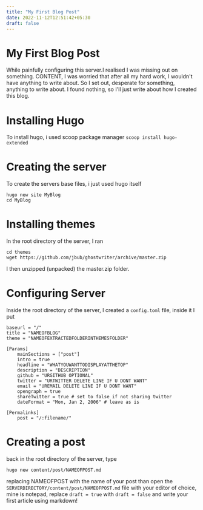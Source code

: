 ```yaml
---
title: "My First Blog Post"
date: 2022-11-12T12:51:42+05:30
draft: false
---
```

# My First Blog Post
While painfully configuring this server.I realised I was missing out on something. CONTENT, I was worried that after all my hard work, I wouldn't have anything to write about. So I set out, desperate for something, anything to write about.
I found nothing, so I'll just write about how I created this blog.
# Installing Hugo
To install hugo, i used scoop package manager
```scoop install hugo-extended```
# Creating the server
To create the servers base files, i just used hugo itself
```
hugo new site MyBlog
cd MyBlog
```
# Installing themes
In the root directory of the server, I ran
```
cd themes
wget https://github.com/jbub/ghostwriter/archive/master.zip
```
I then unzipped (unpacked) the master.zip folder.
# Configuring Server
Inside the root directory of the server, I created a `config.toml` file, inside it I put
```
baseurl = "/"
title = "NAMEOFBLOG"
theme = "NAMEOFEXTRACTEDFOLDERINTHEMESFOLDER"

[Params]
    mainSections = ["post"]
    intro = true
    headline = "WHATYOUWANTTODISPLAYATTHETOP"
    description = "DESCRIPTION"
    github = "URGITHUB OPTIONAL"
    twitter = "URTWITTER DELETE LINE IF U DONT WANT"
    email = "UREMAIL DELETE LINE IF U DONT WANT"
    opengraph = true
    shareTwitter = true # set to false if not sharing twitter
    dateFormat = "Mon, Jan 2, 2006" # leave as is

[Permalinks]
    post = "/:filename/"
```
# Creating a post
back in the root directory of the server, type
```
hugo new content/post/NAMEOFPOST.md
```
replacing NAMEOFPOST with the name of your post
than open the `SERVERDIRECTORY/content/post/NAMEOFPOST.md` file with your editor of choice, mine is notepad, replace `draft = true` with `draft = false` and write your first article using markdown!